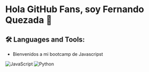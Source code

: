 # Hola GitHub Fans, soy Fernando Quezada  👋
## 🛠️ Languages and Tools:
- Bienvenidos  a mi bootcamp de Javascripst

![JavaScript](https://img.shields.io/badge/-JavaScript-000000?style=flat&logo=javascript)
![Python](https://img.shields.io/badge/Python-3776AB?style=flat-square&logo=Python&logoColor=white)


